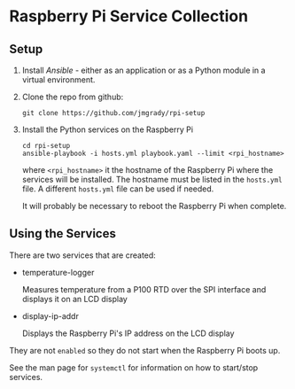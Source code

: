 # Raspberry Pi Service Collection

## Setup

1. Install _Ansible_ - either as an application or as a Python module in a virtual environment.

2. Clone the repo from github:

   ```console
   git clone https://github.com/jmgrady/rpi-setup
   ```

3. Install the Python services on the Raspberry Pi

   ```console
   cd rpi-setup
   ansible-playbook -i hosts.yml playbook.yaml --limit <rpi_hostname>
   ```

   where `<rpi_hostname>` it the hostname of the Raspberry Pi where the services will be installed. The hostname must be listed in the `hosts.yml` file. A different `hosts.yml` file can be used if needed.

   It will probably be necessary to reboot the Raspberry Pi when complete.

## Using the Services

There are two services that are created:

- temperature-logger

  Measures temperature from a P100 RTD over the SPI interface and displays it on an LCD display

- display-ip-addr

  Displays the Raspberry Pi's IP address on the LCD display

They are not `enabled` so they do not start when the Raspberry Pi boots up.

See the man page for `systemctl` for information on how to start/stop services.
